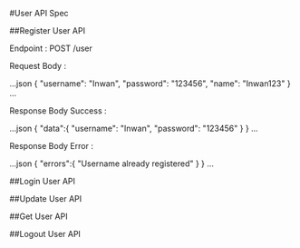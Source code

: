 #User API Spec

##Register User API

Endpoint : POST /user

Request Body :

...json
{
    "username": "Inwan",
    "password": "123456",
    "name": "Inwan123"
}
...

Response Body Success :

...json
{
    "data":{
        "username": "Inwan",
        "password": "123456"
    }
}
...


Response Body Error :

...json
{
    "errors":{
        "Username already registered"
    }
}
...


##Login User API

##Update User API

##Get User API

##Logout User API
